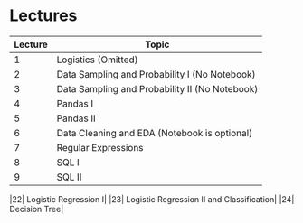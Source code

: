 # Lectures

| Lecture | Topic |
|---------|-------|
|1 | Logistics (Omitted)|
|2 | Data Sampling and Probability I (No Notebook)|
|3 | Data Sampling and Probability II (No Notebook)|
|4 | Pandas I|
|5 | Pandas II|
|6 | Data Cleaning and EDA (Notebook is optional)|
|7 | Regular Expressions|
|8 | SQL I|
|9 | SQL II|


|22| Logistic Regression I|
|23| Logistic Regression II and Classification|
|24| Decision Tree|